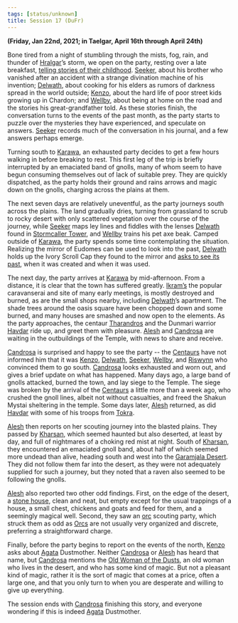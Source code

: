 ```yaml
---
tags: [status/unknown]
title: Session 17 (DuFr)
---
```



**(Friday, Jan 22nd, 2021; in Taelgar, April 16th through April 24th)**

Bone tired from a night of stumbling through the mists, fog, rain, and thunder of [Hralgar](<../../../people/giants/hralgar.md>)’s storm, we open on the party, resting over a late breakfast, [telling stories of their childhood](https://www.youtube.com/watch?v=j6k6EcUUBuQ). [Seeker](<../../../people/pcs/dunmar-fellowship/seeker.md>), about his brother who vanished after an accident with a strange divination machine of his invention; [Delwath](<../../../people/pcs/dunmar-fellowship/delwath.md>), about cooking for his elders as rumors of darkness spread in the world outside; [Kenzo](<../../../people/pcs/dunmar-fellowship/kenzo.md>), about the hard life of poor street kids growing up in Chardon; and [Wellby](<../../../people/pcs/dunmar-fellowship/wellby.md>), about being at home on the road and the stories his great-grandfather told. As these stories finish, the conversation turns to the events of the past month, as the party starts to puzzle over the mysteries they have experienced, and speculate on answers. [Seeker](<../../../people/pcs/dunmar-fellowship/seeker.md>) records much of the conversation in his journal, and a few answers perhaps emerge.

Turning south to [Karawa](<../../../gazetteer/greater-dunmar/realms/dunmar/eastern-dunmar/karawa.md>), an exhausted party decides to get a few hours walking in before breaking to rest. This first leg of the trip is briefly interrupted by an emaciated band of gnolls, many of whom seem to have begun consuming themselves out of lack of suitable prey. They are quickly dispatched, as the party holds their ground and rains arrows and magic down on the gnolls, charging across the plains at them.

The next seven days are relatively uneventful, as the party journeys south across the plains. The land gradually dries, turning from grassland to scrub to rocky desert with only scattered vegetation over the course of the journey, while [Seeker](<../../../people/pcs/dunmar-fellowship/seeker.md>) maps ley lines and fiddles with the lenses [Delwath](<../../../people/pcs/dunmar-fellowship/delwath.md>) found in [Stormcaller Tower](<../../../gazetteer/greater-dunmar/dunmari-basin/stormcaller-tower.md>), and [Wellby](<../../../people/pcs/dunmar-fellowship/wellby.md>) trains his pet axe beak. Camped outside of [Karawa](<../../../gazetteer/greater-dunmar/realms/dunmar/eastern-dunmar/karawa.md>), the party spends some time contemplating the situation. Realizing the mirror of Eudomes can be used to look into the past, [Delwath](<../../../people/pcs/dunmar-fellowship/delwath.md>) holds up the Ivory Scroll Cap they found to the mirror and [asks to see its past](<../mirror-visions/ivory-scroll-cap-vision.md>), when it was created and when it was used.

The next day, the party arrives at [Karawa](<../../../gazetteer/greater-dunmar/realms/dunmar/eastern-dunmar/karawa.md>) by mid-afternoon. From a distance, it is clear that the town has suffered greatly. [Ikram’s](<../../../gazetteer/greater-dunmar/realms/dunmar/eastern-dunmar/ikrams.md>) the popular caravanserai and site of many early meetings, is mostly destroyed and burned, as are the small shops nearby, including [Delwath](<../../../people/pcs/dunmar-fellowship/delwath.md>)’s apartment. The shade trees around the oasis square have been chopped down and some burned, and many houses are smashed and now open to the elements. As the party approaches, the centaur [Tharandros](<../../../people/other-nonhumans/tharandros.md>) and the Dunmari warrior [Havdar](<../../../people/dunmari/havdar.md>) ride up, and greet them with pleasure. [Alesh](<../../../people/dunmari/alesh.md>) and [Candrosa](<../../../people/dunmari/candrosa.md>) are waiting in the outbuildings of the Temple, with news to share and receive.

[Candrosa](<../../../people/dunmari/candrosa.md>) is surprised and happy to see the party -- the [Centaurs](<../../../species/children-of-the-divine/centaurs/centaurs.md>) have not informed him that it was [Kenzo](<../../../people/pcs/dunmar-fellowship/kenzo.md>), [Delwath](<../../../people/pcs/dunmar-fellowship/delwath.md>), [Seeker](<../../../people/pcs/dunmar-fellowship/seeker.md>), [Wellby](<../../../people/pcs/dunmar-fellowship/wellby.md>), and [Riswynn](<../../../people/pcs/dunmar-fellowship/riswynn.md>) who convinced them to go south. [Candrosa](<../../../people/dunmari/candrosa.md>) looks exhausted and worn out, and gives a brief update on what has happened. Many days ago, a large band of gnolls attacked, burned the town, and lay siege to the Temple. The siege was broken by the arrival of the [Centaurs](<../../../species/children-of-the-divine/centaurs/centaurs.md>) a little more than a week ago, who crushed the gnoll lines, albeit not without casualties, and freed the Shakun Mystai sheltering in the temple. Some days later, [Alesh](<../../../people/dunmari/alesh.md>) returned, as did [Havdar](<../../../people/dunmari/havdar.md>) with some of his troops from [Tokra](<../../../gazetteer/greater-dunmar/realms/dunmar/central-dunmar/tokra/tokra.md>). 

[Alesh](<../../../people/dunmari/alesh.md>) then reports on her scouting journey into the blasted plains. They passed by [Kharsan](<../../../gazetteer/greater-dunmar/dunmari-basin/kharsan.md>), which seemed haunted but also deserted, at least by day, and full of nightmares of a choking red mist at night. South of [Kharsan](<../../../gazetteer/greater-dunmar/dunmari-basin/kharsan.md>), they encountered an emaciated gnoll band, about half of which seemed more undead than alive, heading south and west into the [Garamjala Desert](<../../../gazetteer/greater-dunmar/garamjala-plateau/garamjala-desert.md>). They did not follow them far into the desert, as they were not adequately supplied for such a journey, but they noted that a raven also seemed to be following the gnolls. 

[Alesh](<../../../people/dunmari/alesh.md>) also reported two other odd findings. First, on the edge of the desert, a [stone house](<../../../gazetteer/greater-dunmar/dunmari-basin/pava-and-avaras-house.md>), clean and neat, but empty except for the usual trappings of a house, a small chest, chickens and goats and feed for them, and a seemingly magical well. Second, they saw an [orc](<../../../species/children-of-the-embodied-gods/orcs/orcs.md>) scouting party, which struck them as odd as [Orcs](<../../../species/children-of-the-embodied-gods/orcs/orcs.md>) are not usually very organized and discrete, preferring a straightforward charge. 

Finally, before the party begins to report on the events of the north, [Kenzo](<../../../people/pcs/dunmar-fellowship/kenzo.md>) asks about [Agata](<../../../people/fey/agata.md>) Dustmother. Neither [Candrosa](<../../../people/dunmari/candrosa.md>) or [Alesh](<../../../people/dunmari/alesh.md>) has heard that name, but [Candrosa](<../../../people/dunmari/candrosa.md>) mentions the [Old Woman of the Dusts](<../../../people/fey/agata.md>), an old woman who lives in the desert, and who has some kind of magic. But not a pleasant kind of magic, rather it is the sort of magic that comes at a price, often a large one, and that you only turn to when you are desperate and willing to give up everything. 

The session ends with [Candrosa](<../../../people/dunmari/candrosa.md>) finishing this story, and everyone wondering if this is indeed [Agata](<../../../people/fey/agata.md>) Dustmother.

